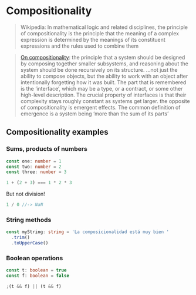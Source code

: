 # Compositionality

> Wikipedia: In mathematical logic and related disciplines, the principle of compositionality is the principle that the meaning of a complex expression is determined by the meanings of its constituent expressions and the rules used to combine them

> [On compositionality](https://julesh.com/2017/04/22/on-compositionality/): the principle that a system should be designed by composing together smaller subsystems, and reasoning about the system should be done recursively on its structure.
> ...not just the ability to compose objects, but the ability to work with an object after intentionally forgetting how it was built. The part that is remembered is the ‘interface’, which may be a type, or a contract, or some other high-level description. The crucial property of interfaces is that their complexity stays roughly constant as systems get larger.
> the opposite of compositionality is emergent effects. The common definition of emergence is a system being ‘more than the sum of its parts’

## Compositionality examples

### Sums, products of numbers

```ts
const one: number = 1
const two: number = 2
const three: number = 3

1 + (2 + 3) === 1 * 2 * 3
```

But not division!

```ts
1 / 0 //-> NaN
```

### String methods

```ts
const myString: string = 'La composicionalidad está muy bien '
  .trim()
  .toUpperCase()
```

### Boolean operations

```ts
const t: boolean = true
const f: boolean = false

;(t && f) || (t && f)
```
